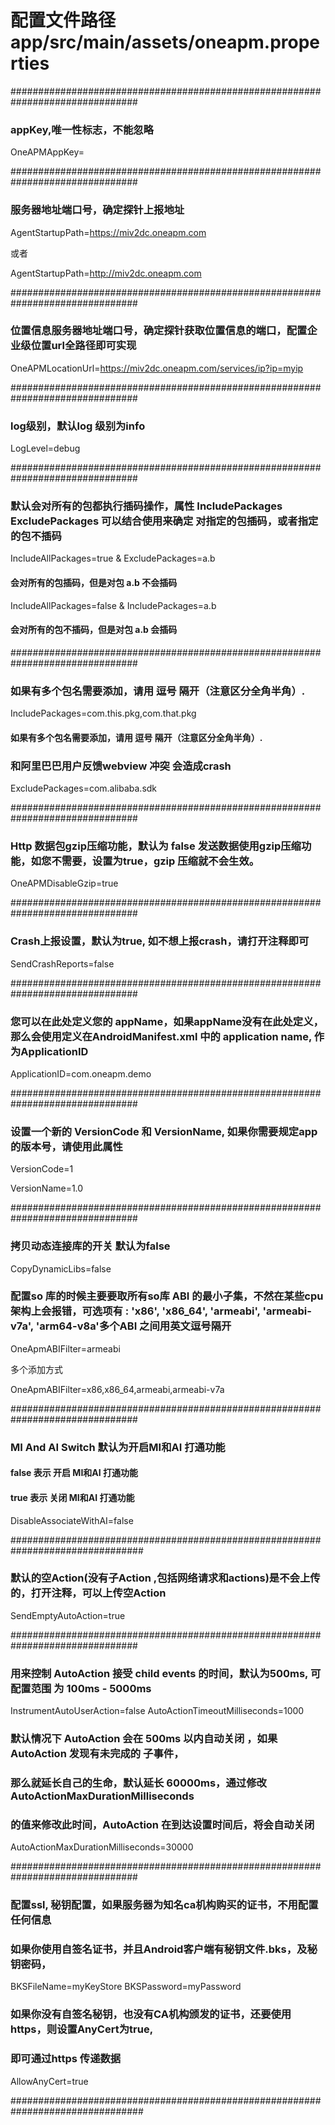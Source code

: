 # 配置文件路径 app/src/main/assets/oneapm.properties

###############################################################################
### appKey,唯一性标志，不能忽略
OneAPMAppKey=

###############################################################################
### 服务器地址端口号，确定探针上报地址
AgentStartupPath=https://miv2dc.oneapm.com

或者

AgentStartupPath=http://miv2dc.oneapm.com

###############################################################################
### 位置信息服务器地址端口号，确定探针获取位置信息的端口，配置企业级位置url全路径即可实现
OneAPMLocationUrl=https://miv2dc.oneapm.com/services/ip?ip=myip

###############################################################################
### log级别，默认log 级别为info
LogLevel=debug


###############################################################################
### 默认会对所有的包都执行插码操作，属性 IncludePackages ExcludePackages 可以结合使用来确定 对指定的包插码，或者指定的包不插码
IncludeAllPackages=true & ExcludePackages=a.b
#### 会对所有的包插码，但是对包 a.b 不会插码
IncludeAllPackages=false & IncludePackages=a.b
#### 会对所有的包不插码，但是对包 a.b 会插码


###############################################################################
### 如果有多个包名需要添加，请用 逗号 隔开（注意区分全角半角）.
IncludePackages=com.this.pkg,com.that.pkg

#### 如果有多个包名需要添加，请用 逗号 隔开（注意区分全角半角）.

### 和阿里巴巴用户反馈webview 冲突 会造成crash
ExcludePackages=com.alibaba.sdk



###############################################################################
### Http 数据包gzip压缩功能，默认为 false 发送数据使用gzip压缩功能，如您不需要，设置为true，gzip 压缩就不会生效。

OneAPMDisableGzip=true


###############################################################################
### Crash上报设置，默认为true, 如不想上报crash，请打开注释即可

SendCrashReports=false


###############################################################################
### 您可以在此处定义您的 appName，如果appName没有在此处定义，那么会使用定义在AndroidManifest.xml 中的 application name, 作为ApplicationID
ApplicationID=com.oneapm.demo


###############################################################################
### 设置一个新的 VersionCode 和 VersionName, 如果你需要规定app的版本号，请使用此属性
VersionCode=1

VersionName=1.0


###############################################################################
### 拷贝动态连接库的开关    默认为false
CopyDynamicLibs=false

### 配置so 库的时候主要要取所有so库 ABI 的最小子集，不然在某些cpu 架构上会报错，可选项有 : 'x86', 'x86_64', 'armeabi', 'armeabi-v7a', 'arm64-v8a'多个ABI 之间用英文逗号隔开
OneApmABIFilter=armeabi

多个添加方式 

OneApmABIFilter=x86,x86_64,armeabi,armeabi-v7a

###############################################################################
### MI And AI Switch 默认为开启MI和AI 打通功能
#### false 表示 开启  MI和AI 打通功能
#### true 表示 关闭  MI和AI 打通功能
DisableAssociateWithAI=false


################################################################################
### 默认的空Action(没有子Action ,包括网络请求和actions)是不会上传的，打开注释，可以上传空Action
SendEmptyAutoAction=true


###############################################################################
### 用来控制 AutoAction 接受 child events 的时间，默认为500ms, 可配置范围 为 100ms - 5000ms

InstrumentAutoUserAction=false
AutoActionTimeoutMilliseconds=1000


### 默认情况下 AutoAction 会在 500ms 以内自动关闭 ，如果 AutoAction 发现有未完成的 子事件，
### 那么就延长自己的生命，默认延长 60000ms，通过修改 AutoActionMaxDurationMilliseconds
### 的值来修改此时间，AutoAction 在到达设置时间后，将会自动关闭

AutoActionMaxDurationMilliseconds=30000


###############################################################################
### 配置ssl, 秘钥配置，如果服务器为知名ca机构购买的证书，不用配置任何信息
### 如果你使用自签名证书，并且Android客户端有秘钥文件.bks，及秘钥密码，

BKSFileName=myKeyStore
BKSPassword=myPassword

### 如果你没有自签名秘钥，也没有CA机构颁发的证书，还要使用https，则设置AnyCert为true,
### 即可通过https 传递数据

AllowAnyCert=true

################################################################################



